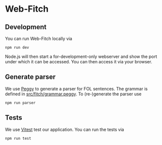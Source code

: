 # Web-Fitch

## Development

You can run Web-Fitch locally via

```
npm run dev
```

Node.js will then start a for-development-only webserver and show the port under which it can be accessed. You can then access it via your browser.

## Generate parser

We use [Peggy](http://peggyjs.org) to generate a parser for FOL sentences. The grammar is defined in [src/fitch/grammar.peggy](src/fitch/grammar.peggy).
To (re-)generate the parser use 
```
npm run parser
```

## Tests

We use [Vitest](https://vitest.dev/) test our application. You can run the tests via
```
npm run test
```